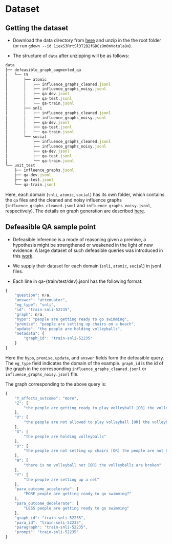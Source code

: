 # Dataset

## Getting the dataset

- Download the data directory from [here](https://drive.google.com/drive/folders/1iexS3RrtSl3T2B2fGDCz9m0nVotula8x?usp=sharing) and unzip in the the root folder (or run `gdown --id 1iexS3RrtSl3T2B2fGDCz9m0nVotula8x`).

- The structure of `data` after unzipping will be as follows:

```js
data
├── defeasible_graph_augmented_qa
│   └── t5
│       ├── atomic
│       │   ├── influence_graphs_cleaned.jsonl
│       │   ├── influence_graphs_noisy.jsonl
│       │   ├── qa-dev.jsonl
│       │   ├── qa-test.jsonl
│       │   └── qa-train.jsonl
│       ├── snli
│       │   ├── influence_graphs_cleaned.jsonl
│       │   ├── influence_graphs_noisy.jsonl
│       │   ├── qa-dev.jsonl
│       │   ├── qa-test.jsonl
│       │   └── qa-train.jsonl
│       └── social
│           ├── influence_graphs_cleaned.jsonl
│           ├── influence_graphs_noisy.jsonl
│           ├── qa-dev.jsonl
│           ├── qa-test.jsonl
│           └── qa-train.jsonl
└── unit_test
    ├── influence_graphs.jsonl
    ├── qa-dev.jsonl
    ├── qa-test.jsonl
    └── qa-train.jsonl
```

Here, each domain (`snli`, `atomic`, `social`) has its own folder, which contains the  `qa` files and the cleaned and noisy influence graphs (`influence_graphs_cleaned.jsonl` and `influence_graphs_noisy.jsonl`, respectively).
The details on graph generation are described [here](https://aclanthology.org/2021.findings-acl.456.pdf).

## Defeasible QA sample point

- Defeasible inference is a mode of reasoning given a premise, a hypothesis might be strengthened or weakened in the light of new evidence. A large dataset of such defeasible queries was introduced in this [work](https://aclanthology.org/2020.findings-emnlp.418.pdf).

- We supply their dataset for each domain (`snli`, `atomic`, `social`) in jsonl files.

- Each line in qa-{train/test/dev}.jsonl has the following format:

```js
{
    "question": n/a,
    "answer": "attenuator",
    "eg_type": "snli",
    "id": "train-snli-52235",
    "graph": n/a,
    "hypo": "people are getting ready to go swimming",
    "premise": "people are setting up chairs on a beach",
    "update": "the people are holding volleyballs",
    "metadata": {
        "graph_id": "train-snli-52235"
    }
}
```

Here the `hypo`, `premise`, `update`, and `answer` fields form the defeasible query. The `eg_type` field indicates the domain of the example.
`graph_id` is the id of the graph in the corresponding `influence_graphs_cleaned.jsonl` or `influence_graphs_noisy.jsonl` file.

The graph corresponding to the above query is:


```js
{
    "Y_affects_outcome": "more",
    "Z": [
        "the people are getting ready to play volleyball [OR] the volleyball court is in good condition"
    ],
    "V": [
        "the people are not allowed to play volleyball [OR] the volleyball court is under repair"
    ],
    "X": [
        "the people are holding volleyballs"
    ],
    "U": [
        "the people are not setting up chairs [OR] the people are not holding volleyballs"
    ],
    "W": [
        "there is no volleyball net [OR] the volleyballs are broken"
    ],
    "Y": [
        "the people are setting up a net"
    ],
    "para_outcome_accelerate": [
        "MORE people are getting ready to go swimming?"
    ],
    "para_outcome_decelerate": [
        "LESS people are getting ready to go swimming"
    ],
    "graph_id": "train-snli-52235",
    "para_id": "train-snli-52235",
    "paragraph": "train-snli-52235",
    "prompt": "train-snli-52235"
}
```